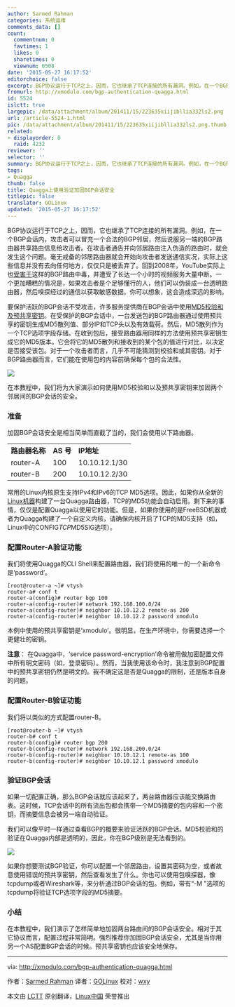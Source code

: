 ```yaml
---
author: Sarmed Rahman
categories: 系统运维
comments_data: []
count:
  commentnum: 0
  favtimes: 1
  likes: 0
  sharetimes: 0
  viewnum: 6508
date: '2015-05-27 16:17:52'
editorchoice: false
excerpt: BGP协议运行于TCP之上，因而，它也继承了TCP连接的所有漏洞。例如，在一个BGP会话内，攻击者可以冒充一个合法的BGP邻居，然后说服另一端的BGP路由器共享路由信息给攻击者。在攻击者通告并向邻居路由注入伪造的路由时，就会发生这个问题。毫无戒备的邻居路由器就会开始向攻击者发送通信实况，实际上这些信息并没有去向任何地方，仅仅只是被丢弃了。回到2008年，YouTube实际上也受害于这样的BGP路由中毒，并遭受了长达一个小时的视频服务大量中断。一个更加糟糕的情况是，如果攻击者是个足够懂行的人，他们可以伪装成一台透明路由器，然后嗅
fromurl: http://xmodulo.com/bgp-authentication-quagga.html
id: 5524
islctt: true
largepic: /data/attachment/album/201411/15/223635xiijibllia332ls2.png
url: /article-5524-1.html
pic: /data/attachment/album/201411/15/223635xiijibllia332ls2.png.thumb.jpg
related:
- displayorder: 0
  raid: 4232
reviewer: ''
selector: ''
summary: BGP协议运行于TCP之上，因而，它也继承了TCP连接的所有漏洞。例如，在一个BGP会话内，攻击者可以冒充一个合法的BGP邻居，然后说服另一端的BGP路由器共享路由信息给攻击者。在攻击者通告并向邻居路由注入伪造的路由时，就会发生这个问题。毫无戒备的邻居路由器就会开始向攻击者发送通信实况，实际上这些信息并没有去向任何地方，仅仅只是被丢弃了。回到2008年，YouTube实际上也受害于这样的BGP路由中毒，并遭受了长达一个小时的视频服务大量中断。一个更加糟糕的情况是，如果攻击者是个足够懂行的人，他们可以伪装成一台透明路由器，然后嗅
tags:
- Quagga
thumb: false
title: Quagga上使用验证加固BGP会话安全
titlepic: false
translator: GOLinux
updated: '2015-05-27 16:17:52'
---
```


BGP协议运行于TCP之上，因而，它也继承了TCP连接的所有漏洞。例如，在一个BGP会话内，攻击者可以冒充一个合法的BGP邻居，然后说服另一端的BGP路由器共享路由信息给攻击者。在攻击者通告并向邻居路由注入伪造的路由时，就会发生这个问题。毫无戒备的邻居路由器就会开始向攻击者发送通信实况，实际上这些信息并没有去向任何地方，仅仅只是被丢弃了。回到2008年，YouTube实际上也[受害于](http://research.dyn.com/2008/02/pakistan-hijacks-youtube-1/)这样的BGP路由中毒，并遭受了长达一个小时的视频服务大量中断。一个更加糟糕的情况是，如果攻击者是个足够懂行的人，他们可以伪装成一台透明路由器，然后嗅探经过的通信以获取敏感数据。你可以想象，这会造成深远的影响。


要保护活跃的BGP会话不受攻击，许多服务提供商在BGP会话中使用[MD5校验和及预共享密钥](http://tools.ietf.org/html/rfc2385)。在受保护的BGP会话中，一台发送包的BGP路由器通过使用预共享的密钥生成MD5散列值、部分IP和TCP头以及有效载荷。然后，MD5散列作为一个TCP选项字段存储。在收到包后，接受路由器用同样的方法使用预共享密钥生成它的MD5版本。它会将它的MD5散列和接收到的某个包的值进行对比，以决定是否接受该包。对于一个攻击者而言，几乎不可能猜测到校验和或其密钥。对于BGP路由器而言，它们能在使用包的内容前确保每个包的合法性。


![](/data/attachment/album/201411/15/223635xiijibllia332ls2.png)


在本教程中，我们将为大家演示如何使用MD5校验和以及预共享密钥来加固两个邻居间的BGP会话的安全。


### 准备


加固BGP会话安全是相当简单而直截了当的，我们会使用以下路由器。




|  |  |  |
| --- | --- | --- |
| **路由器名称** | **AS 号** | **IP地址** |
| router-A | 100 | 10.10.12.1/30 |
| router-B | 200 | 10.10.12.2/30 |


常用的Linux内核原生支持IPv4和IPv6的TCP MD5选项。因此，如果你从全新的[Linux机器](/article-4232-1.html)构建了一台Quagga路由器，TCP的MD5功能会自动启用。剩下来的事情，仅仅是配置Quagga以使用它的功能。但是，如果你使用的是FreeBSD机器或者为Quagga构建了一个自定义内核，请确保内核开启了TCP的MD5支持（如，Linux中的CONFIG*TCP*MD5SIG选项）。


### 配置Router-A验证功能


我们将使用Quagga的CLI Shell来配置路由器，我们将使用的唯一的一个新命令是‘password’。



```
[root@router-a ~]# vtysh
router-a# conf t
router-a(config)# router bgp 100
router-a(config-router)# network 192.168.100.0/24
router-a(config-router)# neighbor 10.10.12.2 remote-as 200
router-a(config-router)# neighbor 10.10.12.2 password xmodulo

```

本例中使用的预共享密钥是‘xmodulo’。很明显，在生产环境中，你需要选择一个更健壮的密钥。


**注意**： 在Quagga中，‘service password-encryption’命令被用做加密配置文件中所有明文密码（如，登录密码）。然而，当我使用该命令时，我注意到BGP配置中的预共享密钥仍然是明文的。我不确定这是否是Quagga的限制，还是版本自身的问题。


### 配置Router-B验证功能


我们将以类似的方式配置router-B。



```
[root@router-b ~]# vtysh
router-b# conf t
router-b(config)# router bgp 200
router-b(config-router)# network 192.168.200.0/24
router-b(config-router)# neighbor 10.10.12.1 remote-as 100
router-b(config-router)# neighbor 10.10.12.1 password xmodulo

```

### 验证BGP会话


如果一切配置正确，那么BGP会话就应该起来了，两台路由器应该能交换路由表。这时候，TCP会话中的所有流出包都会携带一个MD5摘要的包内容和一个密钥，而摘要信息会被另一端自动验证。


我们可以像平时一样通过查看BGP的概要来验证活跃的BGP会话。MD5校验和的验证在Quagga内部是透明的，因此，你在BGP级别是无法看到的。


![](/data/attachment/album/201505/27/161755wdd6zjmjangwd1wl.jpg)


如果你想要测试BGP验证，你可以配置一个邻居路由，设置其密码为空，或者故意使用错误的预共享密钥，然后查看发生了什么。你也可以使用包嗅探器，像tcpdump或者Wireshark等，来分析通过BGP会话的包。例如，带有“-M ”选项的tcpdump将验证TCP选项字段的MD5摘要。


### 小结


在本教程中，我们演示了怎样简单地加固两台路由间的BGP会话安全。相对于其它协议而言，配置过程非常简明。强烈推荐你加固BGP会话安全，尤其是当你用另一个AS配置BGP会话的时候。预共享密钥也应该安全地保存。




---


via: <http://xmodulo.com/bgp-authentication-quagga.html>


作者：[Sarmed Rahman](http://xmodulo.com/author/sarmed) 译者：[GOLinux](https://github.com/GOLinux) 校对：[wxy](https://github.com/wxy)


本文由 [LCTT](https://github.com/LCTT/TranslateProject) 原创翻译，[Linux中国](http://linux.cn/) 荣誉推出
